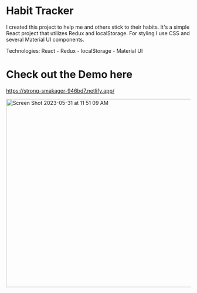 # Habit Tracker

I created this project to help me and others stick to their habits. It's a simple React project that utilizes Redux and localStorage. For styling I use CSS and several Material UI components.

Technologies: React - Redux - localStorage - Material UI

# Check out the Demo here

https://strong-smakager-946bd7.netlify.app/

<img width="514" alt="Screen Shot 2023-05-31 at 11 51 09 AM" src="https://github.com/sebasgross/redux-habit-list/assets/45401557/87be2240-a27e-424e-acf4-e523a4d65e3f">
